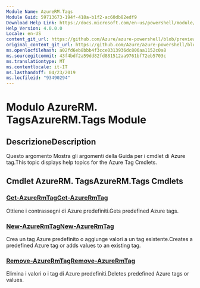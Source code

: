```yaml
---
Module Name: AzureRM.Tags
Module Guid: 59713673-194f-418a-b1f2-ac60db82edf9
Download Help Link: https://docs.microsoft.com/en-us/powershell/module/azurerm.tags
Help Version: 4.0.0.0
Locale: en-US
content_git_url: https://github.com/Azure/azure-powershell/blob/preview/src/ResourceManager/Tags/Commands.Tags/help/AzureRM.Tags.md
original_content_git_url: https://github.com/Azure/azure-powershell/blob/preview/src/ResourceManager/Tags/Commands.Tags/help/AzureRM.Tags.md
ms.openlocfilehash: a02fd6eb8bbb4f3cce0313936dc806aa1152c0a8
ms.sourcegitcommit: 43f4bdf2a59dd82fd881512aa9761bf72eb5703c
ms.translationtype: MT
ms.contentlocale: it-IT
ms.lasthandoff: 04/23/2019
ms.locfileid: "93490294"
---
```

# <span data-ttu-id="2d60e-101">Modulo AzureRM. Tags</span><span class="sxs-lookup"><span data-stu-id="2d60e-101">AzureRM.Tags Module</span></span>
## <span data-ttu-id="2d60e-102">Descrizione</span><span class="sxs-lookup"><span data-stu-id="2d60e-102">Description</span></span>
<span data-ttu-id="2d60e-103">Questo argomento Mostra gli argomenti della Guida per i cmdlet di Azure tag.</span><span class="sxs-lookup"><span data-stu-id="2d60e-103">This topic displays help topics for the Azure Tag Cmdlets.</span></span>

## <span data-ttu-id="2d60e-104">Cmdlet AzureRM. Tags</span><span class="sxs-lookup"><span data-stu-id="2d60e-104">AzureRM.Tags Cmdlets</span></span>
### [<span data-ttu-id="2d60e-105">Get-AzureRmTag</span><span class="sxs-lookup"><span data-stu-id="2d60e-105">Get-AzureRmTag</span></span>](Get-AzureRmTag.md)
<span data-ttu-id="2d60e-106">Ottiene i contrassegni di Azure predefiniti.</span><span class="sxs-lookup"><span data-stu-id="2d60e-106">Gets predefined Azure tags.</span></span>

### [<span data-ttu-id="2d60e-107">New-AzureRmTag</span><span class="sxs-lookup"><span data-stu-id="2d60e-107">New-AzureRmTag</span></span>](New-AzureRmTag.md)
<span data-ttu-id="2d60e-108">Crea un tag Azure predefinito o aggiunge valori a un tag esistente.</span><span class="sxs-lookup"><span data-stu-id="2d60e-108">Creates a predefined Azure tag or adds values to an existing tag.</span></span>

### [<span data-ttu-id="2d60e-109">Remove-AzureRmTag</span><span class="sxs-lookup"><span data-stu-id="2d60e-109">Remove-AzureRmTag</span></span>](Remove-AzureRmTag.md)
<span data-ttu-id="2d60e-110">Elimina i valori o i tag di Azure predefiniti.</span><span class="sxs-lookup"><span data-stu-id="2d60e-110">Deletes predefined Azure tags or values.</span></span>


